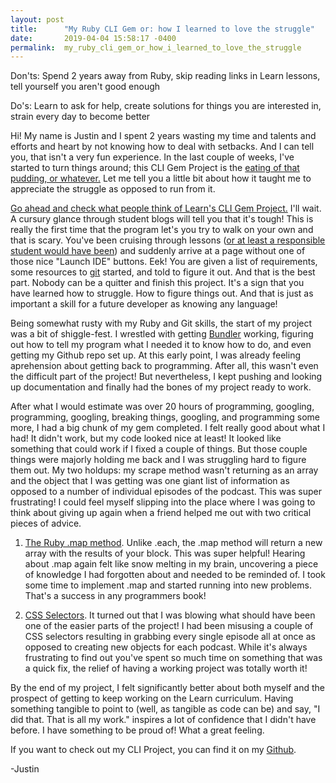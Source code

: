 ```yaml
---
layout: post
title:      "My Ruby CLI Gem or: how I learned to love the struggle"
date:       2019-04-04 15:58:17 -0400
permalink:  my_ruby_cli_gem_or_how_i_learned_to_love_the_struggle
---
```



Don'ts: Spend 2 years away from Ruby, skip reading links in Learn lessons, tell yourself you aren't good enough

Do's: Learn to ask for help, create solutions for things you are interested in, strain every day to become better

Hi! My name is Justin and I spent 2 years wasting my time and talents and efforts and heart by not knowing how to deal with setbacks. And I can tell you, that isn't a very fun experience. In the last couple of weeks, I've started to turn things around; this CLI Gem Project is the [eating of that pudding, or whatever.](https://www.npr.org/2012/08/24/159975466/corrections-and-comments-to-stories) Let me tell you a little bit about how it taught me to appreciate the struggle as opposed to run from it.

[Go ahead and check what people think of Learn's CLI Gem Project.](http://) I'll wait. A cursury glance through student blogs will tell you that it's tough! This is really the first time that the program let's you try to walk on your own and that is scary. You've been cruising through lessons ([or at least a responsible student would have been](https://media.giphy.com/media/apowQdwqKcKPK/giphy.gif)) and suddenly arrive at a page without one of those nice "Launch IDE" buttons. Eek! You are given a list of requirements, some resources to [git](https://media.giphy.com/media/10UUe8ZsLnaqwo/giphy.gif) started, and told to figure it out. And that is the best part. Nobody can be a quitter and finish this project. It's a sign that you have learned how to struggle. How to figure things out. And that is just as important a skill for a future developer as knowing any language!

Being somewhat rusty with my Ruby and Git skills, the start of my project was a bit of shiggle-fest. I wrestled with getting [Bundler](https://bundler.io/v1.12/bundler_setup.html) working, figuring out how to tell my program what I needed it to know how to do, and even getting my Github repo set up. At this early point, I was already feeling aprehension about getting back to programming. After all, this wasn't even the difficult part of the project! But nevertheless, I kept pushing and looking up documentation and finally had the bones of my project ready to work.

After what I would estimate was over 20 hours of programming, googling, programming, googling, breaking things, googling, and programming some more, I had a big chunk of my gem completed. I felt really good about what I had! It didn't work, but my code looked nice at least! It looked like something that could work if I fixed a couple of things. But those couple things were majorly holding me back and I was struggling hard to figure them out. My two holdups: my scrape method wasn't returning as an array and the object that I was getting was one giant list of information as opposed to a number of individual episodes of the podcast. This was super frustrating! I could feel myself slipping into the place where I was going to think about giving up again when a friend helped me out with two critical pieces of advice.

1. [The Ruby .map method](https://www.rubyguides.com/2018/10/ruby-map-method/). Unlike .each, the .map method will return a new array with the results of your block. This was super helpful! Hearing about .map again felt like snow melting in my brain, uncovering a piece of knowledge I had forgotten about and needed to be reminded of. I took some time to implement .map and started running into new problems. That's a success in any programmers book!

2. [CSS Selectors](https://developer.mozilla.org/en-US/docs/Web/CSS/CSS_Selectors). It turned out that I was blowing what should have been one of the easier parts of the project! I had been misusing a couple of CSS selectors resulting in grabbing every single episode all at once as opposed to creating new objects for each podcast. While it's always frustrating to find out you've spent so much time on something that was a quick fix, the relief of having a working project was totally worth it!

By the end of my project, I felt significantly better about both myself and the prospect of getting to keep working on the Learn curriculum. Having something tangible to point to (well, as tangible as code can be) and say, "I did that. That is all my work." inspires a lot of confidence that I didn't have before. I have something to be proud of! What a great feeling.

If you want to check out my CLI Project, you can find it on my [Github](https://github.com/justindhall/pod_scraper).

-Justin


